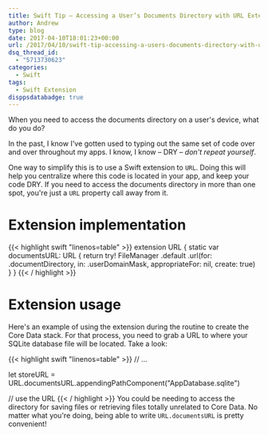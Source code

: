 ```yaml
---
title: Swift Tip – Accessing a User’s Documents Directory with URL Extension
author: Andrew
type: blog
date: 2017-04-10T18:01:23+00:00
url: /2017/04/10/swift-tip-accessing-a-users-documents-directory-with-url-extension/
dsq_thread_id:
  - "5713730623"
categories:
  - Swift
tags:
  - Swift Extension
disppsdatabadge: true
---
```


When you need to access the documents directory on a user's device, what do you do?

In the past, I know I've gotten used to typing out the same set of code over and over throughout my apps. I know, I know – DRY – _don't repeat yourself_.

One way to simplify this is to use a Swift extension to `URL`. Doing this will help you centralize where this code is located in your app, and keep your code DRY. If you need to access the documents directory in more than one spot, you're just a `URL` property call away from it.


<a name="implementation" class="jump-target"></a>

# Extension implementation

{{< highlight swift "linenos=table" >}}
extension URL {
    static var documentsURL: URL {
        return try! FileManager
            .default
            .url(for: .documentDirectory, 
                 in: .userDomainMask, 
                 appropriateFor: nil, 
                 create: true)
    }
}
{{< / highlight >}}
<a name="usage" class="jump-target"></a>

# Extension usage

Here's an example of using the extension during the routine to create the Core Data stack. For that process, you need to grab a URL to where your SQLite database file will be located. Take a look:

{{< highlight swift "linenos=table" >}}
// ...

let storeURL = URL.documentsURL.appendingPathComponent("AppDatabase.sqlite")

// use the URL
{{< / highlight >}}
You could be needing to access the directory for saving files or retrieving files totally unrelated to Core Data. No matter what you're doing, being able to write `URL.documentsURL` is pretty convenient!

<a name="share" class="jump-target"></a>